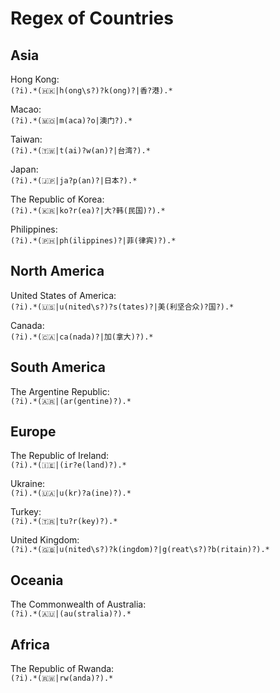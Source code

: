 # Regex of Countries  

## Asia  

Hong Kong:  
`(?i).*(🇭🇰|h(ong\s?)?k(ong)?|香?港).*`   

Macao:  
`(?i).*(🇲🇴|m(aca)?o|澳门?).*`  

Taiwan:  
`(?i).*(🇹🇼|t(ai)?w(an)?|台湾?).*`  

Japan:  
`(?i).*(🇯🇵|ja?p(an)?|日本?).*`  

The Republic of Korea:  
`(?i).*(🇰🇷|ko?r(ea)?|大?韩(民国)?).*`  

Philippines:  
`(?i).*(🇵🇭|ph(ilippines)?|菲(律宾)?).*`

## North America  

United States of America:  
`(?i).*(🇺🇸|u(nited\s?)?s(tates)?|美(利坚合众)?国?).*`  

Canada:  
`(?i).*(🇨🇦|ca(nada)?|加(拿大)?).*`

## South America  

The Argentine Republic:  
`(?i).*(🇦🇷|(ar(gentine)?).*`  

## Europe  

The Republic of Ireland:  
`(?i).*(🇮🇪|(ir?e(land)?).*`  

Ukraine:  
`(?i).*(🇺🇦|u(kr)?a(ine)?).*`  

Turkey:  
`(?i).*(🇹🇷|tu?r(key)?).*`

United Kingdom:  
`(?i).*(🇬🇧|u(nited\s?)?k(ingdom)?|g(reat\s?)?b(ritain)?).*`

## Oceania  

The Commonwealth of Australia:  
`(?i).*(🇦🇺|(au(stralia)?).*`  

## Africa  

The Republic of Rwanda:  
`(?i).*(🇷🇼|rw(anda)?).*`  
